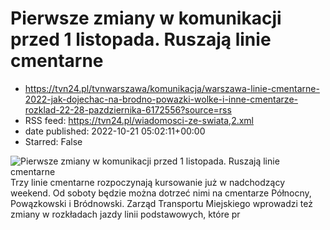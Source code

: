 # Pierwsze zmiany w komunikacji przed 1 listopada. Ruszają linie cmentarne
 - https://tvn24.pl/tvnwarszawa/komunikacja/warszawa-linie-cmentarne-2022-jak-dojechac-na-brodno-powazki-wolke-i-inne-cmentarze-rozklad-22-28-pazdziernika-6172556?source=rss
 - RSS feed: https://tvn24.pl/wiadomosci-ze-swiata,2.xml
 - date published: 2022-10-21 05:02:11+00:00
 - Starred: False

<img alt="Pierwsze zmiany w komunikacji przed 1 listopada. Ruszają linie cmentarne" src="https://tvn24.pl/tvnwarszawa/najnowsze/cdn-zdjecie-dj74pj-linie-cmentarne-beda-kursowaly-od-soboty-22-pazdziernika-6172559/alternates/LANDSCAPE_1280" />
    Trzy linie cmentarne rozpoczynają kursowanie już w nadchodzący weekend. Od soboty będzie można dotrzeć nimi na cmentarze Północny, Powązkowski i Bródnowski. Zarząd Transportu Miejskiego wprowadzi też zmiany w rozkładach jazdy linii podstawowych, które pr
